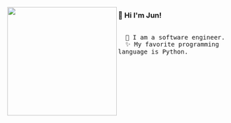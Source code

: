 <a href="https://tenor.com/view/kirby-kirby-line-sticker-%E6%98%9F%E3%81%AE%E3%82%AB%E3%83%BC%E3%83%93%E3%82%A3-%E3%82%AB%E3%83%BC%E3%83%93%E3%82%A3-kirby-sleepy-gif-17151189"><img align="left" width="250" src="https://media.tenor.com/WHo_-O8RvK8AAAAi/kirby-kirby-line-sticker.gif"></a> 

  <h3>👋 Hi I'm Jun!</h3> <br> <samp>
  &emsp; 🌱 I am a software engineer. <br>
  &emsp; ✨ My favorite programming language is Python.
